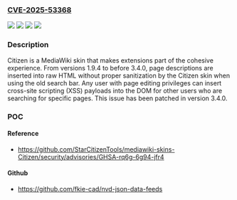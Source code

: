 ### [CVE-2025-53368](https://cve.mitre.org/cgi-bin/cvename.cgi?name=CVE-2025-53368)
![](https://img.shields.io/static/v1?label=Product&message=mediawiki-skins-Citizen&color=blue)
![](https://img.shields.io/static/v1?label=Version&message=%3E%3D%201.9.4%2C%20%3C%203.4.0%20&color=brightgreen)
![](https://img.shields.io/static/v1?label=Version&message=%3E%3D%20b2bd79196db1153d0bc1bd51a646d957cbdf4aec%2C%20%3C%20aedbceb3380bb48db6b59e272fc187529c71c8ca%20&color=brightgreen)
![](https://img.shields.io/static/v1?label=Vulnerability&message=CWE-79%3A%20Improper%20Neutralization%20of%20Input%20During%20Web%20Page%20Generation%20('Cross-site%20Scripting')&color=brightgreen)

### Description

Citizen is a MediaWiki skin that makes extensions part of the cohesive experience. From versions 1.9.4 to before 3.4.0, page descriptions are inserted into raw HTML without proper sanitization by the Citizen skin when using the old search bar. Any user with page editing privileges can insert cross-site scripting (XSS) payloads into the DOM for other users who are searching for specific pages. This issue has been patched in version 3.4.0.

### POC

#### Reference
- https://github.com/StarCitizenTools/mediawiki-skins-Citizen/security/advisories/GHSA-rq6g-6g94-jfr4

#### Github
- https://github.com/fkie-cad/nvd-json-data-feeds

